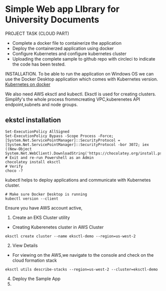 # Simple Web app LIbrary for University Documents
PROJECT TASK (CLOUD PART)
* Complete a docker file to containerize the application
* Deploy the containerzed application using docker
* Configure Kubernetes and configure kubernetes cluster
* Uploading the complete sample to github repo with circleci to indicate the code has been tested.

INSTALLATION.
To be able to run the application on Windows OS we can use the Docker Desktop application which comes with Kubernetes version.
[Kubernetes on docker](https://docs.docker.com/desktop/kubernetes/)

We also need AWS eksctl and kubectl. Eksctl is used for creating clusters. Simplify's the whole process frommcreating VPC,kuberenetes API endpoint,subnets and node groups.
## ekstcl installation
```# Install Chocolatey. Refer to the https://chocolatey.org/install  for detailed steps
Set-ExecutionPolicy AllSigned 
Set-ExecutionPolicy Bypass -Scope Process -Force; [System.Net.ServicePointManager]::SecurityProtocol = [System.Net.ServicePointManager]::SecurityProtocol -bor 3072; iex ((New-Object System.Net.WebClient).DownloadString('https://chocolatey.org/install.ps1'))
# Exit and re-run Powershell as an Admin
chocolatey install eksctl
# Verify
choco -?
```
kubectl helps to deploy applications and communicate with Kubernetes cluster.
```
# Make sure Docker Desktop is running
kubectl version --client
```
Ensure you have AWS account active,
1. Create an EKS Cluster utility
* Creating Kuberenetes cluster in AWS Cluster
```
eksctl create cluster --name eksctl-demo --region=us-west-2 
```
2. View Details
* For viewing on the AWS,we navigate to the console and check on the cloud formation stack
```
eksctl utils describe-stacks --region=us-west-2 --cluster=eksctl-demo
```
4. Deploy the Sample App
5. 
